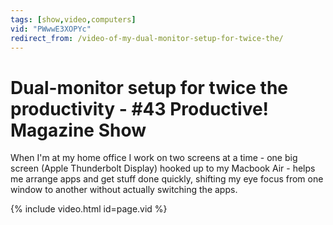 ```yaml
---
tags: [show,video,computers]
vid: "PWwwE3XOPYc"
redirect_from: /video-of-my-dual-monitor-setup-for-twice-the/
---
```


# Dual-monitor setup for twice the productivity - #43 Productive! Magazine Show


When I'm at my home office I work on two screens at a time - one big screen (Apple Thunderbolt Display) hooked up to my Macbook Air - helps me arrange apps and get stuff done quickly, shifting my eye focus from one window to another without actually switching the apps.

{% include video.html id=page.vid %}

[n]: https://michael.gratis/nozbe